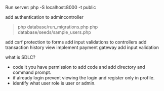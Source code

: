 Run server:
php -S localhost:8000 -t public



add authentication to admincontroller

> php database/run_migrations.php
> php database/seeds/sample_users.php


add csrf protection to forms
add input validations to controllers
add transaction history view
implement payment gateway
add input validation

what is SDLC?

- code it you have permission to add code and add directory and command prompt.
- if already login prevent viewing the login and register only in profile.
- identify what user role is user or admin.